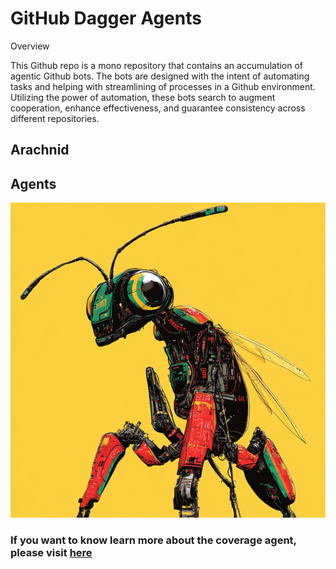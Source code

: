 # GitHub Dagger Agents

Overview

This Github repo is a mono repository that contains an accumulation of agentic Github bots. The bots are designed with the intent of automating tasks and helping with streamlining of processes in a Github environment. Utilizing the power of automation, these bots search to augment cooperation, enhance effectiveness, and guarantee consistency across different repositories.</p>

## Arachnid

## Agents
[![Coverage.Ai Agent avatar](docs/images/truly_fixed_robot_ant_4.png)](agents/coverage_agent/README.md)
### If you want to know learn more about the coverage agent, please visit [here](agents/coverage_agent/README.md)
